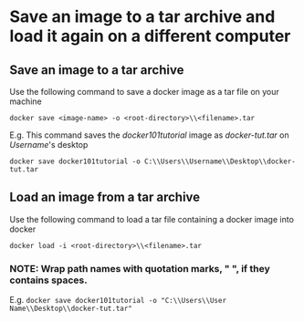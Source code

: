 # Save an image to a tar archive and load it again on a different computer
## Save an image to a tar archive
Use the following command to save a docker image as a tar file on your machine

    docker save <image-name> -o <root-directory>\\<filename>.tar

E.g. This command saves the *docker101tutorial* image as *docker-tut.tar* on *Username*'s desktop
    
    docker save docker101tutorial -o C:\\Users\\Username\\Desktop\\docker-tut.tar
    
## Load an image from a tar archive
Use the following command to load a tar file containing a docker image into docker
    
    docker load -i <root-directory>\\<filename>.tar

### NOTE: Wrap path names with quotation marks, " ", if they contains spaces.

E.g. `docker save docker101tutorial -o "C:\\Users\\User Name\\Desktop\\docker-tut.tar"`
